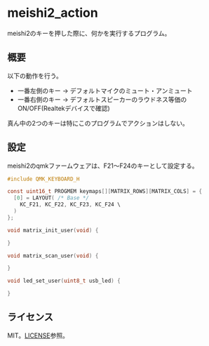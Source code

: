# meishi2_action

meishi2のキーを押した際に、何かを実行するプログラム。


## 概要

以下の動作を行う。

- 一番左側のキー -> デフォルトマイクのミュート・アンミュート
- 一番右側のキー -> デフォルトスピーカーのラウドネス等価のON/OFF(Realtekデバイスで確認)

真ん中の2つのキーは特にこのプログラムでアクションはしない。


## 設定

meishi2のqmkファームウェアは、F21～F24のキーとして設定する。


```.c
#include QMK_KEYBOARD_H

const uint16_t PROGMEM keymaps[][MATRIX_ROWS][MATRIX_COLS] = {
  [0] = LAYOUT( /* Base */
    KC_F21, KC_F22, KC_F23, KC_F24 \
  )
};

void matrix_init_user(void) {

}

void matrix_scan_user(void) {

}

void led_set_user(uint8_t usb_led) {

}
```

## ライセンス

MIT。[LICENSE](LICENSE)参照。

